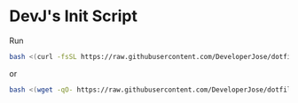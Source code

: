 # DevJ's Init Script
Run
```sh
bash <(curl -fsSL https://raw.githubusercontent.com/DeveloperJose/dotfiles/master/dot_config/nvim/init.sh)
```

or
```sh
bash <(wget -qO- https://raw.githubusercontent.com/DeveloperJose/dotfiles/master/dot_config/nvim/init.sh)
```
